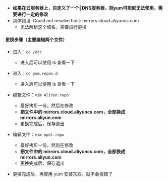 - **如果在云服务器上，自定义了一个DNS服务器，则yum可能就无法使用，需要进行一定的修改**
- 具体错误: Could not resolve host: mirrors.cloud.aliyuncs.com
  - 无法解析这个域名，需要进行更换

#### 更换步骤（主要编辑两个文件）
- 进入：`cd /etc`
  - 进入后可以使用 ls 查看一下
- 进入：`cd yum.repos.d`
  - 进入后可以使用 ls 查看一下

- 编辑文件：`vim AliYun.repo`
  - 最好拷贝一份，然后在修改
  - **把文件中的 mirrors.cloud.aliyuncs.com，全部换成 mirrors.aliyun.com**
  - 更换完成后，保存退出


- 编辑文件：`vim epel.repo`
  - 最好拷贝一份，然后在修改
  - **把文件中的 mirrors.cloud.aliyuncs.com，全部换成 mirrors.aliyun.com**
  - 更换完成后，保存退出


- 更换完成后，再使用 yum 安装东西，就不会报错了